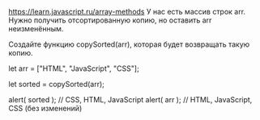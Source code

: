 https://learn.javascript.ru/array-methods
У нас есть массив строк arr. Нужно получить отсортированную копию, но оставить arr неизменённым.

Создайте функцию copySorted(arr), которая будет возвращать такую копию.

let arr = ["HTML", "JavaScript", "CSS"];

let sorted = copySorted(arr);

alert( sorted ); // CSS, HTML, JavaScript
alert( arr ); // HTML, JavaScript, CSS (без изменений)
